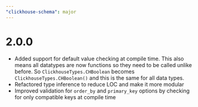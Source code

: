 ```yaml
---
"clickhouse-schema": major
---
```

# 2.0.0

- Added support for default value checking at compile time. This also means all datatypes are now functions so they need to be called unlike before. So `ClickhouseTypes.CHBoolean` becomes `ClickhouseTypes.CHBoolean()` and this is the same for all data types.
- Refactored type inference to reduce LOC and make it more modular
- Improved validation for `order_by` and `primary_key` options by checking for only compatible keys at compile time
